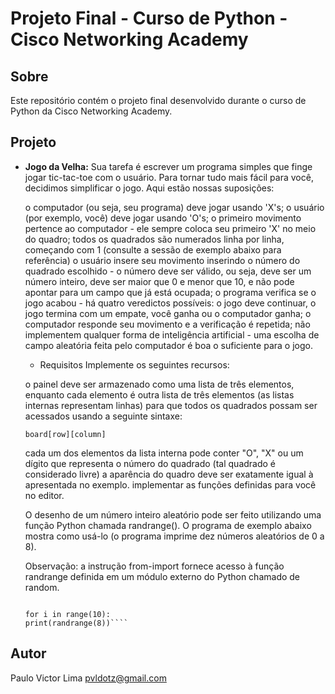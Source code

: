 # Projeto Final - Curso de Python - Cisco Networking Academy

## Sobre
Este repositório contém o projeto final desenvolvido durante o curso de Python da Cisco Networking Academy.

## Projeto
* **Jogo da Velha:**
   Sua tarefa é escrever um programa simples que finge jogar tic-tac-toe com o usuário. Para tornar tudo mais fácil para você, decidimos simplificar o jogo. Aqui estão nossas suposições:
   
   o computador (ou seja, seu programa) deve jogar usando 'X's;
   o usuário (por exemplo, você) deve jogar usando 'O's;
   o primeiro movimento pertence ao computador - ele sempre coloca seu primeiro 'X' no meio do quadro;
   todos os quadrados são numerados linha por linha, começando com 1 (consulte a sessão de exemplo abaixo para referência)
   o usuário insere seu movimento inserindo o número do quadrado escolhido - o número deve ser válido, ou seja, deve ser um número inteiro, deve ser maior que 0 e menor que 10, e não pode apontar para um campo que já está ocupada;
   o programa verifica se o jogo acabou - há quatro veredictos possíveis: o jogo deve continuar, o jogo termina com um empate, você ganha ou o computador ganha;
   o computador responde seu movimento e a verificação é repetida;
   não implementem qualquer forma de inteligência artificial - uma escolha de campo aleatória feita pelo computador é boa o suficiente para o jogo.
  
  * Requisitos
   Implemente os seguintes recursos:
   
   o painel deve ser armazenado como uma lista de três elementos, enquanto cada elemento é outra lista de três elementos (as listas internas representam linhas) para que todos os quadrados possam ser acessados usando a seguinte sintaxe:
   
   ````board[row][column]````
                     
   cada um dos elementos da lista interna pode conter "O", "X" ou um dígito que representa o número do quadrado (tal quadrado é considerado livre)
   a aparência do quadro deve ser exatamente igual à apresentada no exemplo.
   implementar as funções definidas para você no editor.
   
   O desenho de um número inteiro aleatório pode ser feito utilizando uma função Python chamada randrange(). O programa de exemplo abaixo mostra como usá-lo (o programa imprime dez números aleatórios de 0 a 8).
   
   Observação: a instrução from-import fornece acesso à função randrange definida em um módulo externo do Python chamado de random.
   
    ````from random import randrange
    
  for i in range(10):
    print(randrange(8))````

## Autor
Paulo Victor Lima
pvldotz@gmail.com
